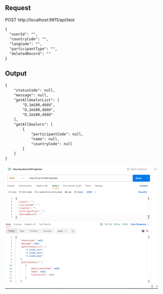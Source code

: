 ## Request
POST http://localhost:9911/api/test
```text
{
  "userId": "",
  "countryCode": "",
  "langCode": "",
  "participantType": "",
  "deletedRecord": ""
}
```

## Output

```text
{
    "statusCode": null,
    "message": null,
    "getAlldealerList": [
        "D,1m180,dddd",
        "D,1m180,dddd",
        "D,1m180,dddd"
    ],
    "getAllDealers": [
        {
            "participantCode": null,
            "name": null,
            "countryCode": null
        }
    ]
}
```


![img.png](img.png)